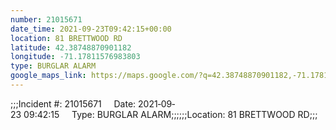 ```yaml
---
number: 21015671
date_time: 2021-09-23T09:42:15+00:00
location: 81 BRETTWOOD RD
latitude: 42.38748870901182
longitude: -71.17811576983803
type: BURGLAR ALARM
google_maps_link: https://maps.google.com/?q=42.38748870901182,-71.17811576983803
---
```


;;;Incident #: 21015671     Date: 2021‐09‐23 09:42:15     Type: BURGLAR ALARM;;;;;;Location: 81 BRETTWOOD RD;;;
